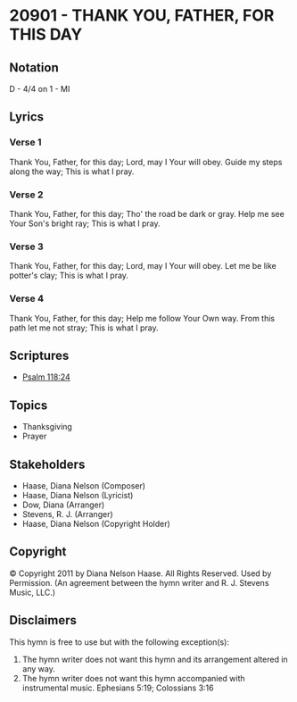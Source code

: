 # 20901 - THANK YOU, FATHER, FOR THIS DAY

## Notation

D - 4/4 on 1 - MI

## Lyrics

### Verse 1

Thank You, Father, for this day; Lord, may I Your will obey. Guide my steps along the way; This is what I pray.

### Verse 2

Thank You, Father, for this day; Tho' the road be dark or gray. Help me see Your Son's bright ray; This is what I pray.

### Verse 3

Thank You, Father, for this day; Lord, may I Your will obey. Let me be like potter's clay; This is what I pray.

### Verse 4

Thank You, Father, for this day; Help me follow Your Own way. From this path let me not stray; This is what I pray.


## Scriptures

- [Psalm 118:24](https://www.biblegateway.com/passage/?search=Psalm%20118%3A24)

## Topics

- Thanksgiving
- Prayer

## Stakeholders

- Haase, Diana Nelson (Composer)
- Haase, Diana Nelson (Lyricist)
- Dow, Diana (Arranger)
- Stevens, R. J. (Arranger)
- Haase, Diana Nelson (Copyright Holder)

## Copyright

© Copyright 2011 by Diana Nelson Haase. All Rights Reserved. Used by Permission.
(An agreement between the hymn writer and R. J. Stevens Music, LLC.)

## Disclaimers

This hymn is free to use but with the following exception(s):
1. The hymn writer does not want this hymn and its arrangement altered in any way.
2. The hymn writer does not want this hymn accompanied with instrumental music.
Ephesians 5:19; Colossians 3:16

